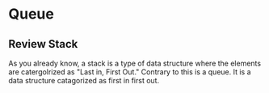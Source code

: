 # Queue 

## Review Stack 

As you already know, a stack is a type of data structure where the elements are catergolrized as "Last in, First Out." Contrary to this is a queue. It is a data structure catagorized as 
first in first out. 

## 
